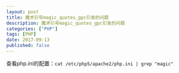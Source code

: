 ```yaml
---
layout: post
title: 魔术引号magic_quotes_gpc引发的问题
description: 魔术引号magic_quotes_gpc引发的问题
categories: ["PHP"]
tags: [PHP]
date: 2017-09-13
published: false
---
```



查看php.ini的配置：`cat /etc/php5/apache2/php.ini | grep "magic"`


